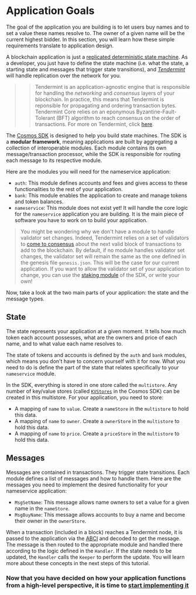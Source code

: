 # Application Goals

The goal of the application you are building is to let users buy names and to set a value these names resolve to. The owner of a given name will be the current highest bidder. In this section, you will learn how these simple requirements translate to application design.

A blockchain application is just a [replicated deterministic state machine](https://en.wikipedia.org/wiki/State_machine_replication). As a developer, you just have to define the state machine (i.e. what the state, a starting state and messages that trigger state transitions), and [*Tendermint*](https://tendermint.com/docs/introduction/introduction.html) will handle replication over the network for you.

>>Tendermint is an application-agnostic engine that is responsible for handling the *networking* and *consensus* layers of your blockchain. In practice, this means that Tendermint is reponsible for propagating and ordering transaction bytes. Tendermint Core relies on an eponymous Byzantine-Fault-Tolerant (BFT) algorithm to reach consensus on the order of transactions. For more on Tendermint, click [here](https://tendermint.com/docs/introduction/introduction.html).

The [Cosmos SDK](https://github.com/cosmos/cosmos-sdk/) is designed to help you build state machines. The SDK is a **modular framework**, meaning applications are built by aggregating a collection of interoperable modules. Each module contains its own message/transaction processor, while the SDK is responsible for routing each message to its respective module.

Here are the modules you will need for the nameservice application:
- `auth`: This module defines accounts and fees and gives access to these functionalities to the rest of your application.
- `bank`: This module enables the application to create and manage tokens and token balances.
- `nameservice`: This module does not exist yet! It will handle the core logic for the `nameservice` application you are building. It is the main piece of software you have to work on to build your application.

>You might be wondering why we don't have a module to handle validator set changes. Indeed, Tendermint relies on a set of validators to [come to consensus](https://tendermint.com/docs/introduction/introduction.html#consensus-overview) about the next valid block of transactions to add to the blockchain. By default, if no module handles validator set changes, the validator set will remain the same as the one defined in the genesis file `genesis.json`. This will be the case for our current application. If you want to allow the validator set of your application to change, you can use the [staking module](https://github.com/cosmos/cosmos-sdk/tree/develop/x/stake) of the SDK, or write your own!

Now, take a look at the two main parts of your application: the state and the message types.

## State

The state represents your application at a given moment. It tells how much token each account possesses, what are the owners and price of each name, and to what value each name resolves to.

The state of tokens and accounts is defined by the `auth` and `bank` modules, which means you don't have to concern yourself with it for now. What you need to do is define the part of the state that relates specifically to your `nameservice` module.

In the SDK, everything is stored in one store called the `multistore`. Any number of key/value stores (called [`KVStores`](https://godoc.org/github.com/cosmos/cosmos-sdk/types#KVStore) in the Cosmos SDK) can be created in this multistore. For your application, you need to store:

- A mapping of `name` to `value`. Create a `nameStore` in the `multistore` to hold this data.
- A mapping of `name` to `owner`. Create a `ownerStore` in the `multistore` to hold this data.
- A mapping of `name` to `price`. Create a `priceStore` in the `multistore` to hold this data.

## Messages

Messages are contained in transactions. They trigger state transitions. Each module defines a list of messages and how to handle them. Here are the messages you need to implement the desired functionality for your nameservice application:

- `MsgSetName`: This message allows name owners to set a value for a given name in the `nameStore`.
- `MsgBuyName`: This message allows accounts to buy a name and become their owner in the `ownerStore`.

When a transaction (included in a block) reaches a Tendermint node, it is passed to the application via the [ABCI](https://github.com/tendermint/tendermint/tree/master/abci) and decoded to get the message. The message is then routed to the appropriate module and handled there according to the logic defined in the `Handler`. If the state needs to be updated, the `Handler` calls the `Keeper` to perform the update. You will learn more about these concepts in the next steps of this tutorial.

### Now that you have decided on how your application functions from a high-level perspective, it is time to [start implementing it](./app-init.md)